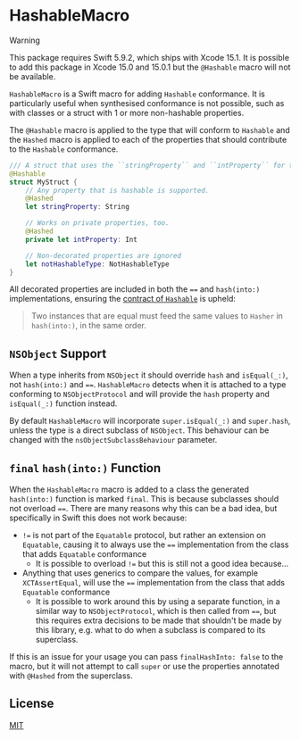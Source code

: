 # HashableMacro

> [!WARNING]
> This package requires Swift 5.9.2, which ships with Xcode 15.1. It is possible to add this package in Xcode 15.0 and 15.0.1 but the `@Hashable` macro will not be available.

`HashableMacro` is a Swift macro for adding `Hashable` conformance. It is particularly useful when synthesised conformance is not possible, such as with classes or a struct with 1 or more non-hashable properties.

The `@Hashable` macro is applied to the type that will conform to `Hashable` and the `Hashed` macro is applied to each of the properties that should contribute to the `Hashable` conformance.

```swift
/// A struct that uses the ``stringProperty`` and ``intProperty`` for the `Hashable` conformance.
@Hashable
struct MyStruct {
    // Any property that is hashable is supported.
    @Hashed
    let stringProperty: String

    // Works on private properties, too.
    @Hashed
    private let intProperty: Int

    // Non-decorated properties are ignored
    let notHashableType: NotHashableType
}
```

All decorated properties are included in both the `==` and `hash(into:)` implementations, ensuring the [contract of `Hashable`](<https://developer.apple.com/documentation/swift/hashable#:~:text=Two%20instances%20that%20are%20equal%20must%20feed%20the%20same%20values%20to%20Hasher%20in%20hash(into%3A)%2C%20in%20the%20same%20order.>) is upheld:

> Two instances that are equal must feed the same values to `Hasher` in `hash(into:)`, in the same order.

## `NSObject` Support

When a type inherits from `NSObject` it should override `hash` and `isEqual(_:)`, not `hash(into:)` and `==`. `HashableMacro` detects when it is attached to a type conforming to `NSObjectProtocol` and will provide the `hash` property and `isEqual(_:)` function instead.

By default `HashableMacro` will incorporate `super.isEqual(_:)` and `super.hash`, unless the type is a direct subclass of `NSObject`. This behaviour can be changed with the `nsObjectSubclassBehaviour` parameter.

## `final` `hash(into:)` Function

When the `HashableMacro` macro is added to a class the generated `hash(into:)` function is marked `final`. This is because subclasses should not overload `==`. There are many reasons why this can be a bad idea, but specifically in Swift this does not work because:

- `!=` is not part of the `Equatable` protocol, but rather an extension on `Equatable`, causing it to always use the `==` implementation from the class that adds `Equatable` conformance
  - It is possible to overload `!=` but this is still not a good idea because...
- Anything that uses generics to compare the values, for example `XCTAssertEqual`, will use the `==` implementation from the class that adds `Equatable` conformance
  - It is possible to work around this by using a separate function, in a similar way to `NSObjectProtocol`, which is then called from `==`, but this requires extra decisions to be made that shouldn't be made by this library, e.g. what to do when a subclass is compared to its superclass.

If this is an issue for your usage you can pass `finalHashInto: false` to the macro, but it will not attempt to call `super` or use the properties annotated with `@Hashed` from the superclass.

## License

[MIT](./LICENSE)
